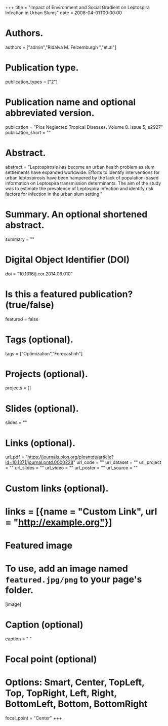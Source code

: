 +++
title = "Impact of Environment and Social Gradient on Leptospira Infection in Urban Slums"
date = 2008-04-01T00:00:00

# Authors. 
authors = ["admin","Ridalva M. Felzemburgh ","et.al"]

# Publication type.
publication_types = ["2"]

# Publication name and optional abbreviated version.
publication = "Plos Neglected Tropical Diseases. Volume 8. Issue 5, e2927"
publication_short = ""

# Abstract.
abstract = "Leptospirosis has become an urban health problem as slum settlements have expanded worldwide. Efforts to identify interventions for urban leptospirosis have been hampered by the lack of population-based information on Leptospira transmission determinants. The aim of the study was to estimate the prevalence of Leptospira infection and identify risk factors for infection in the urban slum setting."

# Summary. An optional shortened abstract.
summary = ""

# Digital Object Identifier (DOI)
doi = "10.1016/j.cor.2014.06.010"

# Is this a featured publication? (true/false)
featured = false

# Tags (optional).
tags = ["Optimization","Forecastinh"]

# Projects (optional).
projects = []

# Slides (optional).
slides = ""

# Links (optional).
url_pdf = "https://journals.plos.org/plosntds/article?id=10.1371/journal.pntd.0000228"
url_code = ""
url_dataset = ""
url_project = ""
url_slides = ""
url_video = ""
url_poster = ""
url_source = ""

# Custom links (optional).
# links = [{name = "Custom Link", url = "http://example.org"}]

# Featured image
# To use, add an image named `featured.jpg/png` to your page's folder. 
[image]
  # Caption (optional)
  caption = " "

  # Focal point (optional)
  # Options: Smart, Center, TopLeft, Top, TopRight, Left, Right, BottomLeft, Bottom, BottomRight
  focal_point = "Center"
+++

